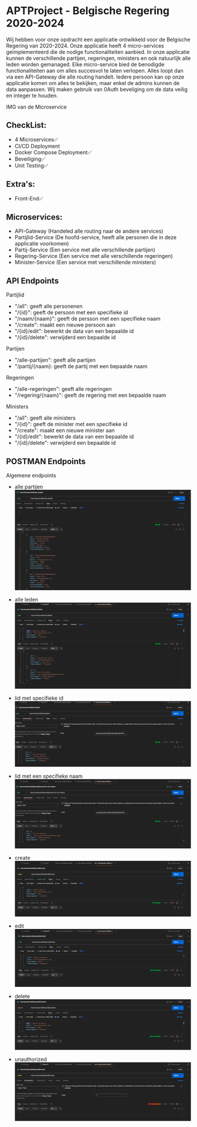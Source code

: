 # APTProject - Belgische Regering 2020-2024

Wij hebben voor onze opdracht een applicatie ontwikkeld voor de Belgische Regering van 2020-2024. Onze applicatie heeft 4 micro-services geïmplementeerd die de nodige functionaliteiten aanbied. In onze applicatie kunnen de verschillende partijen, regeringen, ministers en ook natuurlijk alle leden worden gemanaged. Elke micro-service bied de benodigde functionaliteiten aan om alles succesvol te laten verlopen. Alles loopt dan via een API-Gateway die alle routing handelt. Iedere persoon kan op onze applicatie komen om alles te bekijken, maar enkel de admins kunnen de data aanpassen. Wij maken gebruik van 0Auth beveliging om de data veilig en integer te houden.

IMG van de Microservice

## CheckList:
- 4 Microservices✅
- CI/CD Deployment
- Docker Compose Deployment✅
- Beveiliging✅
- Unit Testing✅

## Extra's:
- Front-End✅

## Microservices:
- API-Gateway (Handeled alle routing naar de andere services)
- Partijlid-Service (De hoofd-service, heeft alle personen die in deze applicatie voorkomen)
- Partij-Service (Een service met alle verschillende partijen)
- Regering-Service (Een service met alle verschillende regeringen)
- Minister-Service (Een service met verschillende ministers)

## API Endpoints
Partijlid
- "/all": geeft alle personenen
- "/{id}": geeft de persoon met een specifieke id
- "/naam/{naam}": geeft de persson met een specifieke naam
- "/create": maakt een nieuwe persoon aan
- "/{id}/edit": bewerkt de data van een bepaalde id
- "/{id}/delete": verwijderd een bepaalde id

Partijen
- "/alle-partijen": geeft alle partijen
- "/partij/{naam}: geeft de partij met een bepaalde naam

Regeringen
- "/alle-regeringen": geeft alle regeringen
- "/regering/{naam}": geeft de regering met een bepaalde naam

Ministers
- "/all": geeft alle ministers
- "/{id}": geeft de minister met een specifieke id
- "/create": maakt een nieuwe minister aan
- "/{id}/edit": bewerkt de data van een bepaalde id
- "/{id}/delete": verwijderd een bepaalde id

## POSTMAN Endpoints
Algemene endpoints
- alle partijen
![Alt Text](Images/Alle-Partijen.png)

- alle leden
![Alt Text](Images/Alle-Leden.png)

- lid met specifieke id
![Alt Text](Images/LidId.png)

- lid met een specifieke naam
![Alt Text](Images/PartijlidNaam.png)

- create
![Alt Text](Images/CreatingLid.png)

- edit
![Alt Text](Images/EditLid.png)

- delete
![Alt Text](Images/DeleteLid.png)

- unauthorized
![Alt Text](Images/Unauthorized.png)
